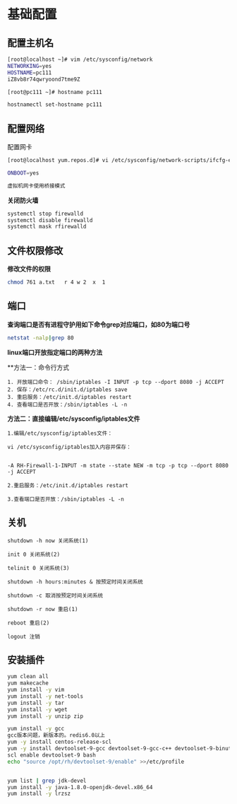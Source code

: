 # 基础配置

## 配置主机名

```bash
[root@localhost ~]# vim /etc/sysconfig/network
NETWORKING=yes
HOSTNAME=pc111
iZ8vb8r74qwryoond7tme9Z

[root@pc111 ~]# hostname pc111

hostnamectl set-hostname pc111
```

## 配置网络

配置网卡

```bash
[root@localhost yum.repos.d]# vi /etc/sysconfig/network-scripts/ifcfg-enp0s3

ONBOOT=yes

虚拟机网卡使用桥接模式
```

**关闭防火墙**

```bash
systemctl stop firewalld 
systemctl disable firewalld
systemctl mask rfirewalld
```

## 文件权限修改

**修改文件的权限**

```bash
chmod 761 a.txt   r 4 w 2  x  1
```

## 端口

**查询端口是否有进程守护用如下命令grep对应端口，如80为端口号**

```bash
netstat -nalp|grep 80
```

**linux端口开放指定端口的两种方法**

**方法一：命令行方式

```shell
1. 开放端口命令： /sbin/iptables -I INPUT -p tcp --dport 8080 -j ACCEPT
2. 保存：/etc/rc.d/init.d/iptables save
3. 重启服务：/etc/init.d/iptables restart
4. 查看端口是否开放：/sbin/iptables -L -n
```

**方法二：直接编辑/etc/sysconfig/iptables文件**

```shell
1.编辑/etc/sysconfig/iptables文件：

vi /etc/sysconfig/iptables加入内容并保存：


-A RH-Firewall-1-INPUT -m state --state NEW -m tcp -p tcp --dport 8080 -j ACCEPT

2.重启服务：/etc/init.d/iptables restart

3.查看端口是否开放：/sbin/iptables -L -n
```

## 关机

```shell
shutdown -h now 关闭系统(1)

init 0 关闭系统(2)

telinit 0 关闭系统(3)

shutdown -h hours:minutes & 按预定时间关闭系统

shutdown -c 取消按预定时间关闭系统

shutdown -r now 重启(1)

reboot 重启(2)

logout 注销
```


## 安装插件

```bash
yum clean all
yum makecache
yum install -y vim
yum install -y net-tools
yum install -y tar
yum install -y wget
yum install -y unzip zip

yum install -y gcc
gcc版本问题，新版本的。redis6.0以上
yum -y install centos-release-scl
yum -y install devtoolset-9-gcc devtoolset-9-gcc-c++ devtoolset-9-binutils
scl enable devtoolset-9 bash
echo "source /opt/rh/devtoolset-9/enable" >>/etc/profile


yum list | grep jdk-devel
yum install -y java-1.8.0-openjdk-devel.x86_64
yum install -y lrzsz
```
